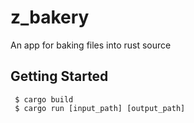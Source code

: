 # z_bakery

An app for baking files into rust source  

## Getting Started
```console
 $ cargo build
 $ cargo run [input_path] [output_path]
```

